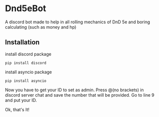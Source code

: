 # Dnd5eBot
A discord bot made to help in all rolling mechanics of DnD 5e and boring calculating (such as money and hp)

## Installation

install discord package 

```pip install discord``` 

install asyncio package 

```pip install asyncio``` 

Now you have to get your ID to set as admin. Press \@<your username>(no brackets) in discord server chat and save the number that will be provided. Go to line 9 and put your ID. 

Ok, that's It!